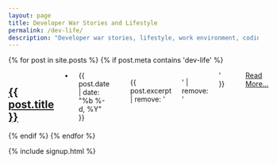 ```yaml
---
layout: page
title: Developer War Stories and Lifestyle
permalink: /dev-life/
description: "Developer war stories, lifestyle, work environment, coding culture, and consultant tales."
---
```

{% for post in site.posts %}
{% if post.meta contains 'dev-life' %}
<div class="row">
<div class="small-12 columns">

<h2>
<a class="post-link" href="{{ post.url | prepend: site.baseurl }}">{{ post.title }}</a>
</h2>
• <span class="post-meta">{{ post.date | date: "%b %-d, %Y" }}</span>
<p>

{{ post.excerpt | remove: '<p>' | remove: '</p>' }} <br/><span class="fi-page"></span> <a href="{{ post.url | prepend: site.baseurl }}">Read More...</a>
</p>

</div></div>
{% endif %}
{% endfor %}

{% include signup.html %}
